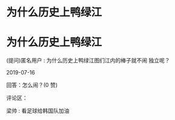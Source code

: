 # 为什么历史上鸭绿江

# 为什么历史上鸭绿江

(提问)匿名用户 : 为什么历史上鸭绿江图们江内的棒子就不闹 独立呢？

2019-07-16

回答：怎么闹？(0 赞)

评论区：

梁帅 : 看足球给韩国队加油